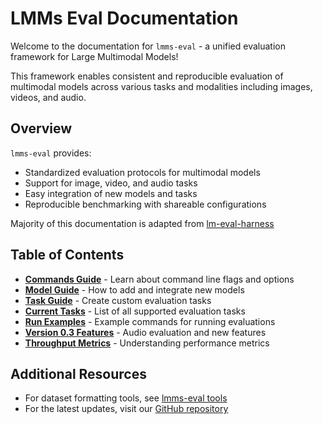 # LMMs Eval Documentation

Welcome to the documentation for `lmms-eval` - a unified evaluation framework for Large Multimodal Models!

This framework enables consistent and reproducible evaluation of multimodal models across various tasks and modalities including images, videos, and audio.

## Overview

`lmms-eval` provides:
- Standardized evaluation protocols for multimodal models
- Support for image, video, and audio tasks
- Easy integration of new models and tasks
- Reproducible benchmarking with shareable configurations

Majority of this documentation is adapted from [lm-eval-harness](https://github.com/EleutherAI/lm-evaluation-harness/)

## Table of Contents

* **[Commands Guide](commands.md)** - Learn about command line flags and options
* **[Model Guide](model_guide.md)** - How to add and integrate new models
* **[Task Guide](task_guide.md)** - Create custom evaluation tasks
* **[Current Tasks](current_tasks.md)** - List of all supported evaluation tasks
* **[Run Examples](run_examples.md)** - Example commands for running evaluations
* **[Version 0.3 Features](lmms-eval-0.3.md)** - Audio evaluation and new features
* **[Throughput Metrics](throughput_metrics.md)** - Understanding performance metrics

## Additional Resources

* For dataset formatting tools, see [lmms-eval tools](https://github.com/EvolvingLMMs-Lab/lmms-eval/tree/main/tools)
* For the latest updates, visit our [GitHub repository](https://github.com/EvolvingLMMs-Lab/lmms-eval)
